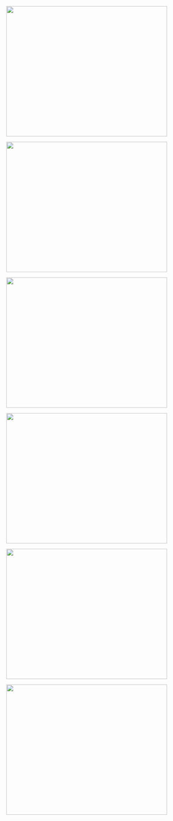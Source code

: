 <a href='http://www.youtube.com/watch?feature=player_embedded&v=QWcGmRjd_a8' target='_blank'><img src='http://img.youtube.com/vi/QWcGmRjd_a8/0.jpg' width='425' height=344 /></a>

<a href='http://www.youtube.com/watch?feature=player_embedded&v=yVDQ2D98mHY' target='_blank'><img src='http://img.youtube.com/vi/yVDQ2D98mHY/0.jpg' width='425' height=344 /></a>

<a href='http://www.youtube.com/watch?feature=player_embedded&v=kK1dmYJCIWc' target='_blank'><img src='http://img.youtube.com/vi/kK1dmYJCIWc/0.jpg' width='425' height=344 /></a>

<a href='http://www.youtube.com/watch?feature=player_embedded&v=cJ-0ZgmDHtw' target='_blank'><img src='http://img.youtube.com/vi/cJ-0ZgmDHtw/0.jpg' width='425' height=344 /></a>

<a href='http://www.youtube.com/watch?feature=player_embedded&v=ehfgC0dpVVE' target='_blank'><img src='http://img.youtube.com/vi/ehfgC0dpVVE/0.jpg' width='425' height=344 /></a>

<a href='http://www.youtube.com/watch?feature=player_embedded&v=DXg-5kv4SWI' target='_blank'><img src='http://img.youtube.com/vi/DXg-5kv4SWI/0.jpg' width='425' height=344 /></a>